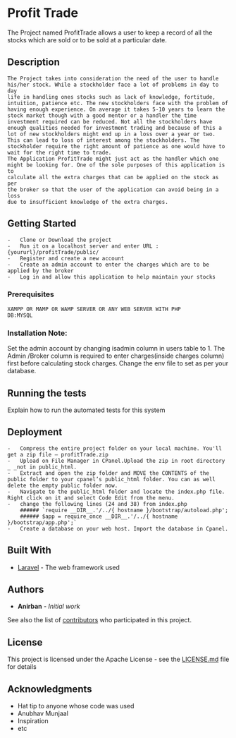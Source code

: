 # Profit Trade

The Project named ProfitTrade allows a user to keep a record of all the
	stocks which are sold or to be sold at a particular date. 

## Description
```
The Project takes into consideration the need of the user to handle
his/her stock. While a stockholder face a lot of problems in day to day
life in handling ones stocks such as lack of knowledge, fortitude,
intuition, patience etc. The new stockholders face with the problem of
having enough experience. On average it takes 5-10 years to learn the
stock market though with a good mentor or a handler the time
investment required can be reduced. Not all the stockholders have
enough qualities needed for investment trading and because of this a
lot of new stockholders might end up in a loss over a year or two.
This can lead to loss of interest among the stockholders. The
stockholder require the right amount of patience as one would have to
wait for the right time to trade.
The Application ProfitTrade might just act as the handler which one
might be looking for. One of the sole purposes of this application is to
calculate all the extra charges that can be applied on the stock as per
the broker so that the user of the application can avoid being in a loss
due to insufficient knowledge of the extra charges.
```

## Getting Started
```
- 	Clone or Download the project
- 	Run it on a localhost server and enter URL : {yoururl}/profitTrade/public/
-	Register and create a new account
-	Create an admin account to enter the charges which are to be applied by the broker
- 	Log in and allow this application to help maintain your stocks
```
### Prerequisites
```
XAMPP OR MAMP OR WAMP SERVER OR ANY WEB SERVER WITH PHP
DB:MYSQL
```


### Installation Note:
 
 Set the admin account by changing isadmin column in users table to 1.
 The Admin /Broker column is required to enter charges(inside charges column) first before calculating stock charges.
 Change the env file to set as per your database. 

## Running the tests

Explain how to run the automated tests for this system

## Deployment
```
-	Compress the entire project folder on your local machine. You'll get a zip file – profitTrade.zip
-	Upload on File Manager in CPanel.Upload the zip in root directory _ _not in public_html.
-	Extract and open the zip folder and MOVE the CONTENTS of the public folder to your cpanel’s public_html folder. You can as well delete the empty public folder now.
-	Navigate to the public_html folder and locate the index.php file. Right click on it and select Code Edit from the menu.
-	change the following lines (24 and 38) from index.php
	###### `require __DIR__.'/../{ hostname }/bootstrap/autoload.php';
	###### $app = require_once __DIR__.'/../{ hostname }/bootstrap/app.php';`
-	Create a database on your web host. Import the database in Cpanel.	
```
## Built With

* [Laravel](https://laravel.com/docs/5.8/readme) - The web framework used

## Authors

* **Anirban** - *Initial work* 

See also the list of [contributors](https://github.com/abbbhucho/ProfitTrade/graphs/contributors) who participated in this project.

## License

This project is licensed under the Apache License - see the [LICENSE.md](LICENSE.md) file for details

## Acknowledgments

* Hat tip to anyone whose code was used
* Anubhav Munjaal
* Inspiration
* etc
